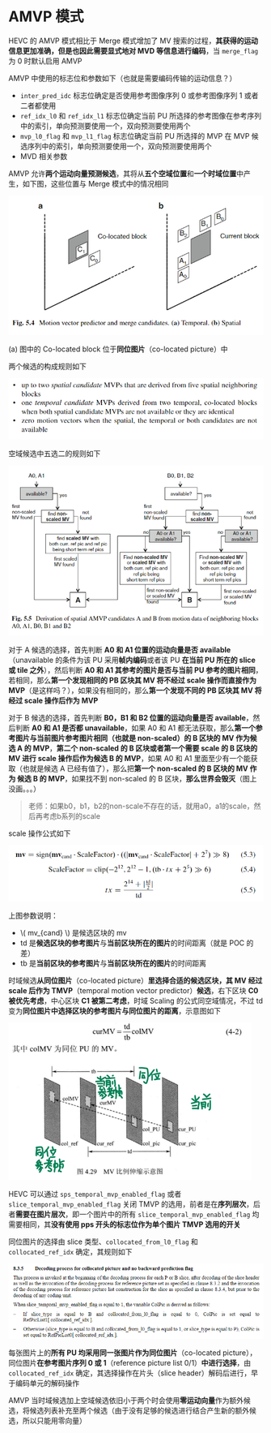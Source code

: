 # AMVP 模式

HEVC 的 AMVP 模式相比于 Merge 模式增加了 MV 搜索的过程，**其获得的运动信息更加准确，但是也因此需要显式地对 MVD 等信息进行编码**，当 `merge_flag` 为 0 时默认启用 AMVP

AMVP 中使用的标志位和参数如下（也就是需要编码传输的运动信息？）

- `inter_pred_idc` 标志位确定是否使用参考图像序列 0 或参考图像序列 1 或者二者都使用
- `ref_idx_l0` 和 `ref_idx_l1` 标志位确定当前 PU 所选择的参考图像在参考序列中的索引，单向预测要使用一个，双向预测要使用两个
- `mvp_l0_flag` 和 `mvp_l1_flag` 标志位确定当前 PU 所选择的 MVP 在 MVP 候选序列中的索引，单向预测要使用一个，双向预测要使用两个
- MVD 相关参数

AMVP 允许**两个运动向量预测候选**，其将从**五个空域位置**和**一个时域位置**中产生，如下图，这些位置与 Merge 模式中的情况相同

![4_4_AMVP 模式_0](<markdown_images/4_4_AMVP 模式_0.png>)

(a) 图中的 Co-located block 位于**同位图片**（co-located picture）中

两个候选的构成规则如下

![4_4_AMVP 模式_1](<markdown_images/4_4_AMVP 模式_1.png>)

空域候选中五选二的规则如下

![4_4_AMVP 模式_2](<markdown_images/4_4_AMVP 模式_2.png>)

对于 A 候选的选择，首先判断 **A0 和 A1 位置的运动向量是否 available**（unavailable 的条件为该 PU 采用**帧内编码**或者该 PU **在当前 PU 所在的 slice 或 tile 之外**），然后判断 **A0 和 A1 其参考的图片是否与当前 PU 参考的图片相同**，若相同，那么**第一个发现相同的 PB 区块其 MV 将不经过 scale 操作而直接作为 MVP**（是这样吗？），如果没有相同的，那么**第一个发现不同的 PB 区块其 MV 将经过 scale 操作后作为 MVP**

对于 B 候选的选择，首先判断 **B0，B1 和 B2 位置的运动向量是否 available**，然后判断 **A0 和 A1 是否都 unavailable**，如果 A0 和 A1 都无法获取，那么**第一个参考图片与当前图片参考图片相同（也就是 non-scaled）的 B 区块的 MV 作为候选 A 的 MVP**，**第二个 non-scaled 的 B 区块或者第一个需要 scale 的 B 区块的 MV 进行 scale 操作后作为候选 B 的 MVP**，如果 A0 和 A1 里面至少有一个能获取（也就是候选 A 已经有值了），那么把**第一个 non-scaled 的 B 区块的 MV 作为 候选 B 的 MVP**，如果找不到 non-scaled 的 B 区块，**那么世界会毁灭**（图上没画。。。）

> 老师：如果b0，b1，b2的non-scale不存在的话，就用a0，a1的scale，然后再考虑b系列的scale

scale 操作公式如下

![4_4_AMVP 模式_3](<markdown_images/4_4_AMVP 模式_3.png>)

上图参数说明：

- \\( mv_{cand} \\) 是候选区块的 mv
- td 是**候选区块的参考图片**与**当前区块所在的图片**的时间距离（就是 POC 的差）
- tb 是**当前区块的参考图片**与**当前区块所在的图片**的时间距离

时域候选**从同位图片**（co-located  picture）**里选择合适的候选区块，其 MV 经过 scale 后作为 TMVP**（temporal motion vector predictor）**候选**，右下区块 **C0 被优先考虑**，中心区块 **C1 被第二考虑**，时域 Scaling 的公式同空域情况，不过 td 变为**同位图片中选择区块的参考图片与同位图片的距离**，示意图如下

![4_4_AMVP 模式_4](<markdown_images/4_4_AMVP 模式_4.png>)

HEVC 可以通过 `sps_temporal_mvp_enabled_flag` 或者 `slice_temporal_mvp_enabled_flag` 关闭 TMVP 的选用，前者是在**序列层次**，后者**需要在图片层次**，即一个图片中的所有 `slice_temporal_mvp_enabled_flag` 均需要相同，其**没有使用 pps 开头的标志位作为单个图片 TMVP 选用的开关**

同位图片的选择由 slice 类型、`collocated_from_l0_flag` 和 `collocated_ref_idx` 确定，其规则如下

![4_4_AMVP 模式_5](<markdown_images/4_4_AMVP 模式_5.png>)

每张图片上的**所有 PU 均采用同一张图片作为同位图片**（co-located picture），同位图片**在参考图片序列 0 或 1**（reference picture list 0/1）**中进行选择**，由 `collocated_ref_idx` 确定，其选择操作在片头（slice header）解码后进行，早于编码单元的解码操作

AMVP 当时域候选加上空域候选依旧小于两个时会使用**零运动向量**作为额外候选，将候选列表补充至两个候选（由于没有足够的候选进行结合产生新的额外候选，所以只能用零向量）